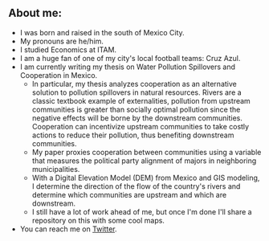 ## About me:

- I was born and raised in the south of Mexico City.
- My pronouns are he/him.
- I studied Economics at ITAM. 
- I am a huge fan of one of my city's local football teams: Cruz Azul.
- I am currently writing my thesis on Water Pollution Spillovers and Cooperation in Mexico.
  - In particular, my thesis analyzes cooperation as an alternative solution to pollution spillovers in natural resources. 
  Rivers are a classic textbook example of externalities, pollution from upstream communities is greater than socially optimal pollution since the negative effects
  will be borne by the downstream communities. Cooperation can incentivize upstream communities to take costly actions to reduce their pollution, thus benefiting 
  downstream communities.
  - My paper proxies cooperation between communities using a variable that measures the political party alignment of majors in neighboring municipalities. 
  - With a Digital Elevation Model (DEM) from Mexico and GIS modeling, I determine the direction of the flow of the country's rivers and determine which communities 
  are upstream and which are downstream.
  - I still have a lot of work ahead of me, but once I'm done I'll share a repository on this with some cool maps.
- You can reach me on [Twitter](https://twitter.com/j_barrutia). 


